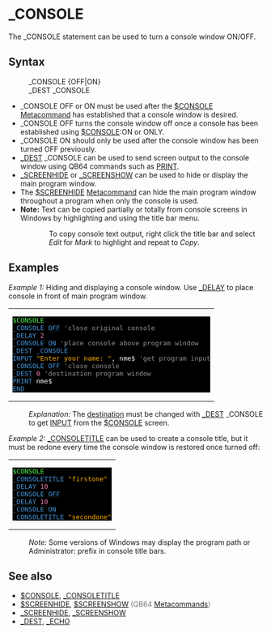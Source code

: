 <style>pre.codeide, pre.outputfixed, .outputcrt0 { background-color: #000 !important; color: #FFF !important; }</style><!DOCTYPE html>
<html class="client-nojs" dir="ltr" lang="en">
<head>
<title>_CONSOLE - QB64 Phoenix Edition Wiki</title>
</head>
<body class="mediawiki ltr sitedir-ltr mw-hide-empty-elt ns-0 ns-subject page-CONSOLE rootpage-CONSOLE skin-vector action-view skin-vector-legacy vector-feature-language-in-header-enabled vector-feature-language-in-main-page-header-disabled vector-feature-language-alert-in-sidebar-disabled vector-feature-sticky-header-disabled vector-feature-sticky-header-edit-disabled vector-feature-table-of-contents-disabled vector-feature-visual-enhancement-next-disabled">
<div class="mw-body" id="content" role="main">
<a id="top"></a>
<h1 class="firstHeading mw-first-heading" id="firstHeading">_CONSOLE</h1>
<div class="vector-body" id="bodyContent">
<div class="mw-body-content mw-content-ltr" dir="ltr" id="mw-content-text" lang="en"><div class="mw-parser-output"><p>The <a class="mw-selflink selflink">_CONSOLE</a> statement can be used to turn a console window ON/OFF.
</p>
<h2><span class="mw-headline" id="Syntax">Syntax</span></h2>
<dl><dd><a class="mw-selflink selflink">_CONSOLE</a> {OFF|ON}</dd>
<dd>_DEST <a class="mw-selflink selflink">_CONSOLE</a></dd></dl>
<p>
</p>
<ul><li><a class="mw-selflink selflink">_CONSOLE</a> OFF or ON must be used after the <a href="$CONSOLE" title="$CONSOLE">$CONSOLE</a> <a href="Metacommand" title="Metacommand">Metacommand</a> has established that a console window is desired.</li>
<li><a class="mw-selflink selflink">_CONSOLE</a> OFF turns the console window off once a console has been established using <a href="$CONSOLE" title="$CONSOLE">$CONSOLE</a>:ON or ONLY.</li>
<li><a class="mw-selflink selflink">_CONSOLE</a> ON should only be used after the console window has been turned OFF previously.</li>
<li><a href="DEST" title="DEST">_DEST</a> <a class="mw-selflink selflink">_CONSOLE</a> can be used to send screen output to the console window using QB64 commands such as <a href="PRINT" title="PRINT">PRINT</a>.</li>
<li><a href="SCREENHIDE" title="SCREENHIDE">_SCREENHIDE</a> or <a href="SCREENSHOW" title="SCREENSHOW">_SCREENSHOW</a> can be used to hide or display the main program window.</li>
<li>The <a href="$SCREENHIDE" title="$SCREENHIDE">$SCREENHIDE</a> <a href="Metacommand" title="Metacommand">Metacommand</a> can hide the main program window throughout a program when only the console is used.</li>
<li><b>Note:</b> Text can be copied partially or totally from console screens in Windows by highlighting and using the title bar menu.</li></ul>
<dl><dd><dl><dd>To copy console text output, right click the title bar and select <i>Edit</i> for <i>Mark</i> to highlight and repeat to <i>Copy</i>.</dd></dl></dd></dl>
<p>
</p>
<h2><span class="mw-headline" id="Examples">Examples</span></h2>
<p><i>Example 1:</i> Hiding and displaying a console window. Use <a href="DELAY" title="DELAY">_DELAY</a> to place console in front of main program window.
</p>
<table cellpadding="15px" width="100%">
<tbody><tr>
<td><pre class="codeide"><a href="$CONSOLE" title="$CONSOLE"><span style="color:#55FF55;">$CONSOLE</span></a>
<a class="mw-selflink selflink"><span style="color:#4593D8;">_CONSOLE</span></a> <a href="OFF" title="OFF"><span style="color:#4593D8;">OFF</span></a> <span style="color:#919191;">'close original console</span>
<a href="DELAY" title="DELAY"><span style="color:#4593D8;">_DELAY</span></a> <span style="color:#F580B1;">2</span>
<a class="mw-selflink selflink"><span style="color:#4593D8;">_CONSOLE</span></a> <a href="ON" title="ON"><span style="color:#4593D8;">ON</span></a> <span style="color:#919191;">'place console above program window</span>
<a href="DEST" title="DEST"><span style="color:#4593D8;">_DEST</span></a> <a class="mw-selflink selflink"><span style="color:#4593D8;">_CONSOLE</span></a>
<a href="INPUT" title="INPUT"><span style="color:#4593D8;">INPUT</span></a> <span style="color:#FFB100;">"Enter your name: "</span>, nme$ <span style="color:#919191;">'get program input</span>
<a class="mw-selflink selflink"><span style="color:#4593D8;">_CONSOLE</span></a> <a href="OFF" title="OFF"><span style="color:#4593D8;">OFF</span></a> <span style="color:#919191;">'close console</span>
<a href="DEST" title="DEST"><span style="color:#4593D8;">_DEST</span></a> <span style="color:#F580B1;">0</span> <span style="color:#919191;">'destination program window</span>
<a href="PRINT" title="PRINT"><span style="color:#4593D8;">PRINT</span></a> nme$
<a href="END" title="END"><span style="color:#4593D8;">END</span></a>
</pre>
</td></tr></tbody></table>
<dl><dd><i>Explanation:</i> The <a href="DEST" title="DEST">destination</a> must be changed with <a href="DEST" title="DEST">_DEST</a> <a class="mw-selflink selflink">_CONSOLE</a> to get <a href="INPUT" title="INPUT">INPUT</a> from the <a href="$CONSOLE" title="$CONSOLE">$CONSOLE</a> screen.</dd></dl>
<p><i>Example 2:</i> <a href="CONSOLETITLE" title="CONSOLETITLE">_CONSOLETITLE</a> can be used to create a console title, but it must be redone every time the console window is restored once turned off:
</p>
<table cellpadding="15px" width="100%">
<tbody><tr>
<td><pre class="codeide"><a href="$CONSOLE" title="$CONSOLE"><span style="color:#55FF55;">$CONSOLE</span></a>
<a href="CONSOLETITLE" title="CONSOLETITLE"><span style="color:#4593D8;">_CONSOLETITLE</span></a> <span style="color:#FFB100;">"firstone"</span>
<a href="DELAY" title="DELAY"><span style="color:#4593D8;">_DELAY</span></a> <span style="color:#F580B1;">10</span>
<a class="mw-selflink selflink"><span style="color:#4593D8;">_CONSOLE</span></a> <a href="OFF" title="OFF"><span style="color:#4593D8;">OFF</span></a>
<a href="DELAY" title="DELAY"><span style="color:#4593D8;">_DELAY</span></a> <span style="color:#F580B1;">10</span>
<a class="mw-selflink selflink"><span style="color:#4593D8;">_CONSOLE</span></a> <a href="ON" title="ON"><span style="color:#4593D8;">ON</span></a>
<a href="CONSOLETITLE" title="CONSOLETITLE"><span style="color:#4593D8;">_CONSOLETITLE</span></a> <span style="color:#FFB100;">"secondone"</span>
</pre>
</td></tr></tbody></table>
<dl><dd><i>Note:</i> Some versions of Windows may display the program path or Administrator: prefix in console title bars.</dd></dl>
<p>
</p>
<h2><span class="mw-headline" id="See_also">See also</span></h2>
<ul><li><a href="$CONSOLE" title="$CONSOLE">$CONSOLE</a>, <a href="CONSOLETITLE" title="CONSOLETITLE">_CONSOLETITLE</a></li>
<li><a href="$SCREENHIDE" title="$SCREENHIDE">$SCREENHIDE</a>, <a href="$SCREENSHOW" title="$SCREENSHOW">$SCREENSHOW</a> <span style="color:#777777;">(QB64 <a href="Metacommand" title="Metacommand">Metacommands</a>)</span></li>
<li><a href="SCREENHIDE" title="SCREENHIDE">_SCREENHIDE</a>, <a href="SCREENSHOW" title="SCREENSHOW">_SCREENSHOW</a></li>
<li><a href="DEST" title="DEST">_DEST</a>, <a href="ECHO" title="ECHO">_ECHO</a></li></ul>
<p>
</p>
<!-- 
NewPP limit report
Cached time: 20240714145512
Cache expiry: 86400
Reduced expiry: false
Complications: [show‐toc]
CPU time usage: 0.034 seconds
Real time usage: 0.041 seconds
Preprocessor visited node count: 296/1000000
Post‐expand include size: 2678/2097152 bytes
Template argument size: 673/2097152 bytes
Highest expansion depth: 4/100
Expensive parser function count: 0/100
Unstrip recursion depth: 0/20
Unstrip post‐expand size: 157/5000000 bytes
-->
<!--
Transclusion expansion time report (%,ms,calls,template)
100.00%   23.480      1 -total
 13.63%    3.200     21 Template:Cl
 12.52%    2.940     13 Template:Text
 10.80%    2.536      1 Template:PageSyntax
  9.43%    2.215      2 Template:Cm
  9.08%    2.131      1 Template:PageExamples
  9.01%    2.115      2 Template:CodeStart
  7.59%    1.781      1 Template:PageSeeAlso
  7.45%    1.749      2 Template:CodeEnd
  7.26%    1.705      1 Template:PageNavigation
-->
<!-- Saved in parser cache with key qb64pnix_mw19894-mwmb_:pcache:idhash:97-0!canonical and timestamp 20240714145512 and revision id 8455.
 -->
</div>
</div>
</div>
</div>
</body>
</html>